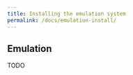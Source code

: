 ```yaml
---
title: Installing the emulation system
permalink: /docs/emulation-install/
---
```


## Emulation

TODO
